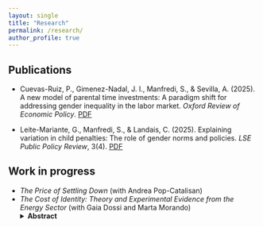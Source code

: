 ```yaml
---
layout: single
title: "Research"
permalink: /research/
author_profile: true
---
```


## Publications
- Cuevas-Ruiz, P., Gimenez-Nadal, J. I., Manfredi, S., & Sevilla, A. (2025). A new model of parental time investments: A paradigm shift for addressing gender inequality in the labor market. *Oxford Review of Economic Policy*. [PDF](/files/papers/cuevas-ruiz_gimenez-nadal_manfredi_sevilla_2025_oxrep.pdf) 

- Leite-Mariante, G., Manfredi, S., & Landais, C. (2025). Explaining variation in child penalties: The role of gender norms and policies. *LSE Public Policy Review*, 3(4). [PDF](/files/papers/leite-mariante_manfredi_landais_2025_lseppr.pdf) 

## Work in progress
- *The Price of Settling Down* (with Andrea Pop-Catalisan)
- *The Cost of Identity: Theory and Experimental Evidence from the Energy Sector* (with Gaia Dossi and Marta Morando)
  <details><summary><strong>Abstract</strong></summary>
  How does identity affect occupational choice? We study this question in the energy labor market, as oil and gas firms play a fundamental role in the green transition. We design and administer a survey experiment to job seekers entering the labor market for the first time. We find that individuals assign positive amenity value to working for a company whose core business aligns with their environmental identity and disamenity value to those that conflict with it. Respondents with green identities are willing to forgo 20% of their salary to work in a renewable energy firm rather than a generic energy company, and require a 15% wage premium to accept a job in an oil and gas firm. This pattern also holds when individuals apply to work in teams focusing on clean energy within these firms. To isolate social-image effects, we randomize whether job choices are private or publicly disclosed. Social image concerns significantly influence occupational choices, especially for jobs perceived as socially stigmatized. We develop a model of occupational choice in which individuals have private preferences over jobs and derive utility from aligning with social norms. In structural simulations, we study how the social environment shapes labor market inequality and the pace of the green transition.
  </details>


